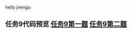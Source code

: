 hello jirengu

任务9代码预览
[任务9第一题](http://htmlpreview.github.io/?https://github.com/jirengu-inc/jrg-renwu8/blob/master/homework/%E9%9A%86%E5%AE%9D%E5%AE%89/task9/task-9.html)
[任务9第二题](http://htmlpreview.github.io/?https://github.com/jirengu-inc/jrg-renwu8/blob/master/homework/%E9%9A%86%E5%AE%9D%E5%AE%89/task9/task-9-2.html)
-------------------------------------------------------------------------------------------------
